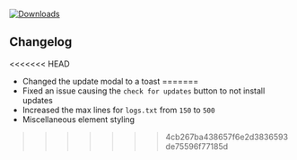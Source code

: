 [![Downloads](https://img.shields.io/github/downloads/probablyraging/steam-game-idler/1.5.11/total?style=for-the-badge&logo=github&color=137eb5)](https://github.com/probablyraging/steam-game-idler/releases/download/1.5.11/Steam.Game.Idler_1.5.11_x64_en-US.msi)

## Changelog
<<<<<<< HEAD
- Changed the update modal to a toast
=======
- Fixed an issue causing the `check for updates` button to not install updates
- Increased the max lines for `logs.txt` from `150` to `500`
- Miscellaneous element styling
>>>>>>> 4cb267ba438657f6e2d3836593de75596f77185d
